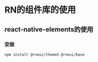 # RN的组件库的使用

## react-native-elements的使用
### 安装
```shell
npm install @rneui/themed @rneui/base
```

### 
